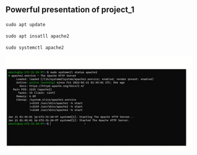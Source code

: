 ## Powerful presentation of project_1

`sudo apt update`

`sudo apt insatll apache2`

`sudo systemctl apache2`

![apache status](./images/apache-status.PNG)
